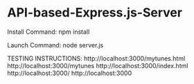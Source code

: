 # API-based-Express.js-Server

Install Command:
npm install

Launch Command:
node server.js


TESTING INSTRUCTIONS:
http://localhost:3000/mytunes.html
http://localhost:3000/mytunes
http://localhost:3000/index.html
http://localhost:3000/
http://localhost:3000
